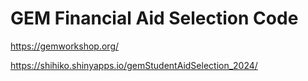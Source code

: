 # GEM Financial Aid Selection Code

https://gemworkshop.org/

https://shihiko.shinyapps.io/gemStudentAidSelection_2024/

